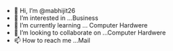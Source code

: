 - 👋 Hi, I’m @mabhijit26
- 👀 I’m interested in ...Business
- 🌱 I’m currently learning ... Computer Hardwere
- 💞️ I’m looking to collaborate on ...Computer Hardwere
- 📫 How to reach me ...Mail

<!---
mabhijit26/mabhijit26 is a ✨ special ✨ repository because its `README.md` (this file) appears on your GitHub profile.
You can click the Preview link to take a look at your changes.
--->
